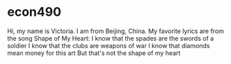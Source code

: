 # econ490

Hi, my name is Victoria. I am from Beijing, China. 
My favorite lyrics are from the song Shape of My Heart:
I know that the spades are the swords of a soldier
I know that the clubs are weapons of war
I know that diamonds mean money for this art
But that's not the shape of my heart

